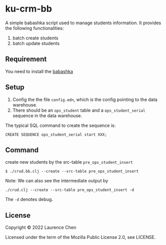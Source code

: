 # ku-crm-bb
A simple babashka script used to manage students information.
It provides the following functionalities:

1. batch create students
2. batch update students

## Requirement
You need to install the [babashka](https://github.com/babashka/babashka)

## Setup
1. Config the the file `config.edn`, which is the config pointing to the data warehouse.
2. There should be an `ops_student` table and a `ops_student_serial` sequence in the data warehouse.

The typical SQL command to create the sequence is:
```
CREATE SEQUENCE ops_student_serial start XXX;
```

## Command

create new students by the src-table `pre_ops_student_insert`
```
$ ./crud.bb.clj --create --src-table pre_ops_student_insert
```
Note:
We can also see the intermediate output by
```
./crud.clj --create --src-table pre_ops_student_insert -d 
```

The `-d` denotes debug.

## License

Copyright &copy; 2022 Laurence Chen

Licensed under the term of the Mozilla Public License 2.0, see LICENSE.
